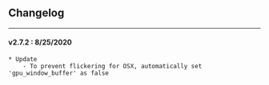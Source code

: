 ## Changelog
***

#### v2.7.2 : 8/25/2020

	* Update
		- To prevent flickering for OSX, automatically set 'gpu_window_buffer' as false
